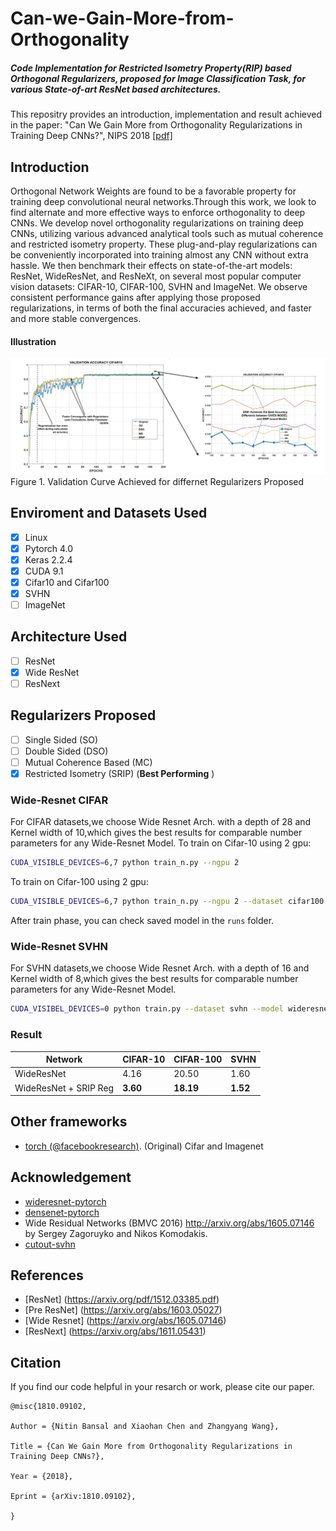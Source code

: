 # Can-we-Gain-More-from-Orthogonality
##### Code Implementation for Restricted Isometry Property(RIP) based Orthogonal Regularizers, proposed for Image Classification Task, for various State-of-art ResNet based architectures.

This repositry provides an introduction, implementation and result achieved in the paper:
"Can We Gain More from Orthogonality Regularizations in Training Deep CNNs?", NIPS 2018 [[pdf]](https://arxiv.org/abs/1810.09102) 

## Introduction
Orthogonal Network Weights are found to be a favorable property for training deep convolutional neural networks.Through this work, we look to find alternate and more effective  ways to enforce orthogonality to deep CNNs. We develop novel orthogonality regularizations on training deep CNNs, utilizing various advanced analytical tools such as mutual coherence and restricted isometry property. These plug-and-play regularizations can be conveniently incorporated into training almost any CNN without extra hassle. We then benchmark their effects on state-of-the-art models: ResNet, WideResNet, and ResNeXt, on several most popular computer vision datasets: CIFAR-10, CIFAR-100, SVHN and ImageNet. We observe consistent performance gains after applying those proposed regularizations, in terms of both the final accuracies achieved, and faster and more stable convergences. 

#### Illustration
![Can-we-Gain-More-from-Orthogonality](/FIGS/final_resnet_cifar10f.PNG)
Figure 1. Validation Curve Achieved for differnet Regularizers Proposed

## Enviroment and Datasets Used
- [x] Linux
- [x] Pytorch 4.0
- [x] Keras 2.2.4
- [x] CUDA 9.1
- [x] Cifar10 and Cifar100
- [x] SVHN
- [ ] ImageNet

## Architecture Used
- [ ] ResNet
- [x] Wide ResNet
- [ ] ResNext

## Regularizers Proposed 
- [ ] Single Sided (SO)
- [ ] Double Sided (DSO)
- [ ] Mutual Coherence Based (MC)
- [x] Restricted Isometry (SRIP) (**Best Performing** )

### Wide-Resnet CIFAR
For CIFAR datasets,we choose Wide Resnet Arch. with a depth of 28 and Kernel width of 10,which
gives the best results for comparable number parameters for any Wide-Resnet Model. 
To train on Cifar-10 using 2 gpu:

```bash
CUDA_VISIBLE_DEVICES=6,7 python train_n.py --ngpu 2
```

To train on Cifar-100 using 2 gpu:

```bash
CUDA_VISIBLE_DEVICES=6,7 python train_n.py --ngpu 2 --dataset cifar100
```

After train phase, you can check saved model in the ```runs``` folder.

### Wide-Resnet SVHN
For SVHN datasets,we choose Wide Resnet Arch. with a depth of 16 and Kernel width of 8,which
gives the best results for comparable number parameters for any Wide-Resnet Model. 
``` bash
CUDA_VISIBEL_DEVICES=0 python train.py --dataset svhn --model wideresnet --learning_rate 0.01 --epochs 160
```

### Result
| **Network** | **CIFAR-10** | **CIFAR-100** | **SVHN** |
| ----------- | ------------ | ------------- | -------- |
| WideResNet  | 4.16       | 20.50          | 1.60     |
| WideResNet + SRIP Reg | **3.60** | **18.19**        | **1.52** |

## Other frameworks
* [torch (@facebookresearch)](https://github.com/szagoruyko/wide-residual-networks.). (Original) Cifar and Imagenet

## Acknowledgement
- [wideresnet-pytorch](https://github.com/xternalz/WideResNet-pytorch)
- [densenet-pytorch](https://github.com/andreasveit/densenet-pytorch)
- Wide Residual Networks (BMVC 2016) http://arxiv.org/abs/1605.07146 by Sergey Zagoruyko and Nikos Komodakis.
- [cutout-svhn](https://github.com/uoguelph-mlrg/Cutout)

## References
- [ResNet] (https://arxiv.org/pdf/1512.03385.pdf)
- [Pre ResNet] (https://arxiv.org/abs/1603.05027)
- [Wide Resnet] (https://arxiv.org/abs/1605.07146)
- [ResNext] (https://arxiv.org/abs/1611.05431)

## Citation
If you find our code helpful in your resarch or work, please cite our paper.
```
@misc{1810.09102,

Author = {Nitin Bansal and Xiaohan Chen and Zhangyang Wang},

Title = {Can We Gain More from Orthogonality Regularizations in Training Deep CNNs?},

Year = {2018},

Eprint = {arXiv:1810.09102},

}
```
